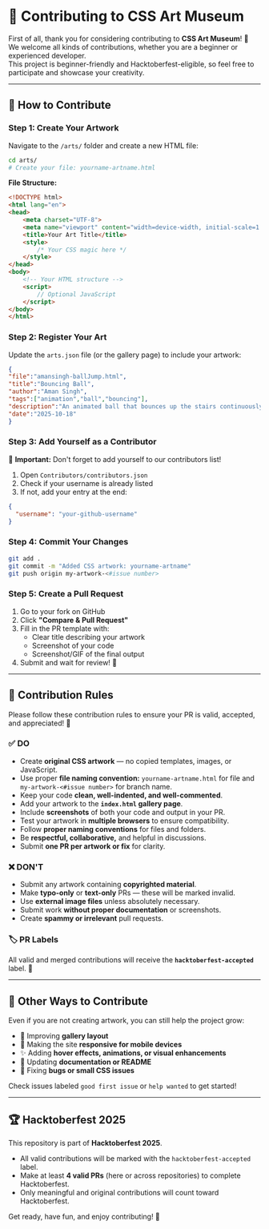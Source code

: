 # 🤝 Contributing to CSS Art Museum

First of all, thank you for considering contributing to **CSS Art Museum**! 🎨  
We welcome all kinds of contributions, whether you are a beginner or experienced developer.  
This project is beginner-friendly and Hacktoberfest-eligible, so feel free to participate and showcase your creativity.

---

## 🎨 How to Contribute

### Step 1: Create Your Artwork

Navigate to the `/arts/` folder and create a new HTML file:
```bash
cd arts/
# Create your file: yourname-artname.html
```

**File Structure:** 
```html
<!DOCTYPE html>
<html lang="en">
<head>
    <meta charset="UTF-8">
    <meta name="viewport" content="width=device-width, initial-scale=1.0">
    <title>Your Art Title</title>
    <style>
        /* Your CSS magic here */
    </style>
</head>
<body>
    <!-- Your HTML structure --> 
    <script>
        // Optional JavaScript
    </script>
</body>
</html>
```

### Step 2: Register Your Art

Update the `arts.json` file (or the gallery page) to include your artwork:
```json
{
"file":"amansingh-ballJump.html",
"title":"Bouncing Ball",
"author":"Aman Singh",
"tags":["animation","ball","bouncing"],
"description":"An animated ball that bounces up the stairs continuously.",
"date":"2025-10-18"
}
```

### Step 3: Add Yourself as a Contributor

📝 **Important:** Don't forget to add yourself to our contributors list!

1. Open `Contributors/contributors.json`
2. Check if your username is already listed
3. If not, add your entry at the end:
```json
{
  "username": "your-github-username"
}
```

### Step 4: Commit Your Changes
```bash
git add .
git commit -m "Added CSS artwork: yourname-artname"
git push origin my-artwork-<#issue number>
```

### Step 5: Create a Pull Request

1. Go to your fork on GitHub
2. Click **"Compare & Pull Request"**
3. Fill in the PR template with:
   - Clear title describing your artwork
   - Screenshot of your code
   - Screenshot/GIF of the final output
4. Submit and wait for review! 🎉

---

## 📌 Contribution Rules

Please follow these contribution rules to ensure your PR is valid, accepted, and appreciated! 💫

### ✅ DO

- Create **original CSS artwork** — no copied templates, images, or JavaScript.  
- Use proper **file naming convention:** `yourname-artname.html` for file and `my-artwork-<#issue number>` for branch name.  
- Keep your code **clean, well-indented, and well-commented**.  
- Add your artwork to the **`index.html` gallery page**.  
- Include **screenshots** of both your code and output in your PR.  
- Test your artwork in **multiple browsers** to ensure compatibility.  
- Follow **proper naming conventions** for files and folders.  
- Be **respectful, collaborative,** and helpful in discussions.  
- Submit **one PR per artwork or fix** for clarity.  

### ❌ DON'T

- Submit any artwork containing **copyrighted material**.  
- Make **typo-only** or **text-only** PRs — these will be marked invalid.  
- Use **external image files** unless absolutely necessary.  
- Submit work **without proper documentation** or screenshots.  
- Create **spammy or irrelevant** pull requests.  

### 🏷️ PR Labels

All valid and merged contributions will receive the **`hacktoberfest-accepted`** label. 🎉

---

## 🔰 Other Ways to Contribute

Even if you are not creating artwork, you can still help the project grow:

- 🎨 Improving **gallery layout**  
- 📱 Making the site **responsive for mobile devices**  
- ✨ Adding **hover effects, animations, or visual enhancements**  
- 📝 Updating **documentation or README**  
- 🐞 Fixing **bugs or small CSS issues**  

Check issues labeled `good first issue` or `help wanted` to get started!

---

## 🏆 Hacktoberfest 2025

This repository is part of **Hacktoberfest 2025**.  

- All valid contributions will be marked with the `hacktoberfest-accepted` label.  
- Make at least **4 valid PRs** (here or across repositories) to complete Hacktoberfest.  
- Only meaningful and original contributions will count toward Hacktoberfest.  

Get ready, have fun, and enjoy contributing! 🎉



      

